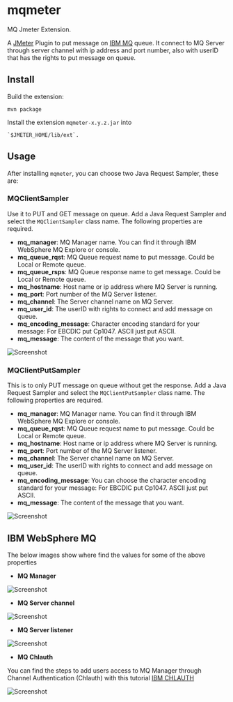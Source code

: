 # mqmeter
MQ Jmeter Extension.

A [JMeter](http://jmeter.apache.org/) Plugin to put message on [IBM MQ](https://www.ibm.com/products/mq) queue. It connect to MQ Server through server channel with ip address and port number, also with userID that has the rights to put message on queue.


## Install

Build the extension:

    mvn package

Install the extension `mqmeter-x.y.z.jar` into 

    `$JMETER_HOME/lib/ext`.

## Usage

After installing `mqmeter`, you can choose two Java Request Sampler, these are:

### MQClientSampler

Use it to PUT and GET message on queue. Add a Java Request Sampler and select the `MQClientSampler` class name.
The following properties are required.

* **mq_manager**: MQ Manager name. You can find it through IBM WebSphere MQ Explore or console.
* **mq_queue_rqst**: MQ Queue request name to put message. Could be Local or Remote queue.
* **mq_queue_rsps**: MQ Queue response name to get message. Could be Local or Remote queue.
* **mq_hostname**: Host name or ip address where MQ Server is running.
* **mq_port**: Port number of the MQ Server listener.
* **mq_channel**: The Server channel name on MQ Server.
* **mq_user_id**: The userID with rights to connect and add message on queue.
* **mq_encoding_message**: Character encoding standard for your message: For EBCDIC put Cp1047. ASCII just put ASCII.
* **mq_message**: The content of the message that you want.

![Screenshot](https://github.com/JoseLuisSR/img2/blob/master/mqmeter/MQClientSampler.png)

### MQClientPutSampler

This is to only PUT message on queue without get the response. Add a Java Request Sampler and select the
`MQClientPutSampler` class name. The following properties are required.

* **mq_manager**: MQ Manager name. You can find it through IBM WebSphere MQ Explore or console.
* **mq_queue_rqst**: MQ Queue request name to put message. Could be Local or Remote queue.
* **mq_hostname**: Host name or ip address where MQ Server is running.
* **mq_port**: Port number of the MQ Server listener.
* **mq_channel**: The Server channel name on MQ Server.
* **mq_user_id**: The userID with rights to connect and add message on queue.
* **mq_encoding_message**: You can choose the character encoding standard for your message: For EBCDIC put Cp1047. ASCII just put ASCII.
* **mq_message**: The content of the message that you want.


![Screenshot](https://github.com/JoseLuisSR/img2/blob/master/mqmeter/MQClientPutSampler.png)


## IBM WebSphere MQ

The below images show where find the values for some of the above properties

* **MQ Manager**

![Screenshot](https://github.com/JoseLuisSR/img2/blob/master/mqmeter/MQManager.png)

* **MQ Server channel**

![Screenshot](https://github.com/JoseLuisSR/img2/blob/master/mqmeter/MQServerChanel.png)

* **MQ Server listener**

![Screenshot](https://github.com/JoseLuisSR/img2/blob/master/mqmeter/MQServerListener.png)

* **MQ Chlauth**

You can find the steps to add users access to MQ Manager through Channel Authentication (Chlauth) with this tutorial 
[IBM CHLAUTH](http://www-01.ibm.com/support/docview.wss?uid=swg27041997&aid=1)

![Screenshot](https://github.com/JoseLuisSR/img2/blob/master/mqmeter/MQChlauth.png)
